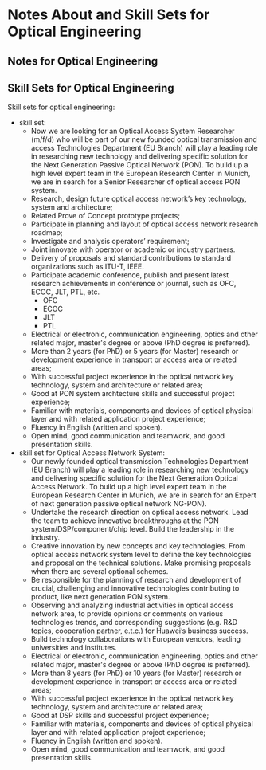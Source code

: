 #	Notes About and Skill Sets for Optical Engineering



##	Notes for Optical Engineering









##	Skill Sets for Optical Engineering



Skill sets for optical engineering:
+ skill set:
	- Now we are looking for an Optical Access System Researcher (m/f/d) who will be part of our new founded optical transmission and access Technologies Department (EU Branch) will play a leading role in researching new technology and delivering specific solution for the Next Generation Passive Optical Network (PON). To build up a high level expert team in the European Research Center in Munich, we are in search for a Senior Researcher of optical access PON system.
	- Research, design future optical access network’s key technology, system and architecture;
	- Related Prove of Concept prototype projects;
	- Participate in planning and layout of optical access network research roadmap;
	- Investigate and analysis operators’ requirement;
	- Joint innovate with operator or academic or industry partners.
	- Delivery of proposals and standard contributions to standard organizations such as ITU-T, IEEE.
	- Participate academic conference, publish and present latest research achievements in conference or journal, such as OFC, ECOC, JLT, PTL, etc.
		* OFC
		* ECOC
		* JLT
		* PTL
	- Electrical or electronic, communication engineering, optics and other related major, master's degree or above (PhD degree is preferred).
	- More than 2 years (for PhD) or 5 years (for Master) research or development experience in transport or access area or related areas;
	- With successful project experience in the optical network key technology, system and architecture or related area;
	- Good at PON system archtecture skills and successful project experience;
	- Familiar with materials, components and devices of optical physical layer and with related application project experience;
	- Fluency in English (written and spoken).
	- Open mind, good communication and teamwork, and good presentation skills.
+ skill set for Optical Access Network System:
	- Our newly founded optical transmission Technologies Department (EU Branch) will play a leading role in researching new technology and delivering specific solution for the Next Generation Optical Access Network. To build up a high level expert team in the European Research Center in Munich, we are in search for an Expert of next generation passive optical network NG-PON).
	- Undertake the research direction on optical access network. Lead the team to achieve innovative breakthroughs at the PON system/DSP/component/chip level. Build the leadership in the industry.
	- Creative innovation by new concepts and key technologies. From optical access network system level to define the key technologies and proposal on the technical solutions. Make promising proposals when there are several optional schemes.
	- Be responsible for the planning of research and development of crucial, challenging and innovative technologies contributing to product, like next generation PON system.
	- Observing and analyzing industrial activities in optical access network area, to provide opinions or comments on various technologies trends, and corresponding suggestions (e.g. R&D topics, cooperation partner, e.t.c.) for Huawei’s business success.
	- Build technology collaborations with European vendors, leading universities and institutes.
	- Electrical or electronic, communication engineering, optics and other related major, master's degree or above (PhD degree is preferred).
	- More than 8 years (for PhD) or 10 years (for Master) research or development experience in transport or access area or related areas;
	- With successful project experience in the optical network key technology, system and architecture or related area;
	- Good at DSP skills and successful project experience;
	- Familiar with materials, components and devices of optical physical layer and with related application project experience;
	- Fluency in English (written and spoken).
	- Open mind, good communication and teamwork, and good presentation skills.










































